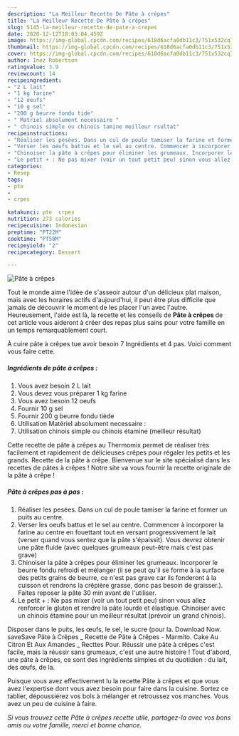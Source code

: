 ```yaml
---
description: "La Meilleur Recette De Pâte à crêpes"
title: "La Meilleur Recette De Pâte à crêpes"
slug: 5145-la-meilleur-recette-de-pate-a-crepes
date: 2020-12-12T18:03:04.459Z
image: https://img-global.cpcdn.com/recipes/618d6acfa0db11c3/751x532cq70/pate-a-crepes-photo-principale-de-la-recette.jpg
thumbnail: https://img-global.cpcdn.com/recipes/618d6acfa0db11c3/751x532cq70/pate-a-crepes-photo-principale-de-la-recette.jpg
cover: https://img-global.cpcdn.com/recipes/618d6acfa0db11c3/751x532cq70/pate-a-crepes-photo-principale-de-la-recette.jpg
author: Inez Robertson
ratingvalue: 3.9
reviewcount: 14
recipeingredient:
- "2 L lait"
- "1 kg farine"
- "12 oeufs"
- "10 g sel"
- "200 g beurre fondu tide"
- " Matriel absolument necessaire "
- " chinois simple ou chinois tamine meilleur rsultat"
recipeinstructions:
- "Réaliser les pesées. Dans un cul de poule tamiser la farine et former un puits au centre."
- "Verser les oeufs battus et le sel au centre. Commencer à incorporer la farine au centre en fouettant tout en versant progressivement le lait (verser quand vous sentez que la pâte s&#39;épaissit). Vous devrez obtenir une pâte fluide (avec quelques grumeaux peut-être mais c&#39;est pas grave)"
- "Chinoiser la pâte à crêpes pour éliminer les grumeaux. Incorporer le beurre fondu refroidi et mélanger (il se peut qu&#39;il se forme à la surface des petits grains de beurre, ce n&#39;est pas grave car ils fonderont à la cuisson et rendrons la crêpière grasse, donc pas besoin de graisser.). Faites reposer la pâte 30 min avant de l&#39;utiliser."
- "Le petit + : Ne pas mixer (voir un tout petit peu) sinon vous allez renforcer le gluten et rendre la pâte lourde et élastique. Chinoiser avec un chinois étamine pour un meilleur résultat (prévoir un grand chinois)."
categories:
- Resep
tags:
- pte
- 
- crpes

katakunci: pte  crpes 
nutrition: 273 calories
recipecuisine: Indonesian
preptime: "PT22M"
cooktime: "PT58M"
recipeyield: "2"
recipecategory: Dessert

---
```



![Pâte à crêpes](https://img-global.cpcdn.com/recipes/618d6acfa0db11c3/751x532cq70/pate-a-crepes-photo-principale-de-la-recette.jpg)

Tout le monde aime l'idée de s'asseoir autour d'un délicieux plat maison, mais avec les horaires actifs d'aujourd'hui, il peut être plus difficile que jamais de découvrir le moment de les placer l'un avec l'autre. Heureusement, l'aide est là, la recette et les conseils de <strong> Pâte à crêpes </strong> de cet article vous aideront à créer des repas plus sains pour votre famille en un temps remarquablement court.

<!--inarticleads1-->

À cuire pâte à crêpes tue avoir besoin 7 Ingrédients et 4 pas. Voici comment vous faire cette.

##### Ingrédients de pâte à crêpes :

1. Vous avez besoin 2 L lait
1. Vous devez vous préparer 1 kg farine
1. Vous avez besoin 12 oeufs
1. Fournir 10 g sel
1. Fournir 200 g beurre fondu tiède
1. Utilisation  Matériel absolument necessaire :
1. Utilisation  chinois simple ou chinois étamine (meilleur résultat)


Cette recette de pâte à crêpes au Thermomix permet de réaliser très facilement et rapidement de délicieuses crêpes pour régaler les petits et les grands. Recette de la pâte à crêpe. Bienvenue sur le site spécialisé dans les recettes de pâtes à crêpes ! Notre site va vous fournir la recette originale de la pâte à crêpe ! 

<!--inarticleads2-->

##### Pâte à crêpes pas à pas :

1. Réaliser les pesées. Dans un cul de poule tamiser la farine et former un puits au centre.
1. Verser les oeufs battus et le sel au centre. Commencer à incorporer la farine au centre en fouettant tout en versant progressivement le lait (verser quand vous sentez que la pâte s&#39;épaissit). Vous devrez obtenir une pâte fluide (avec quelques grumeaux peut-être mais c&#39;est pas grave)
1. Chinoiser la pâte à crêpes pour éliminer les grumeaux. Incorporer le beurre fondu refroidi et mélanger (il se peut qu&#39;il se forme à la surface des petits grains de beurre, ce n&#39;est pas grave car ils fonderont à la cuisson et rendrons la crêpière grasse, donc pas besoin de graisser.). Faites reposer la pâte 30 min avant de l&#39;utiliser.
1. Le petit + : Ne pas mixer (voir un tout petit peu) sinon vous allez renforcer le gluten et rendre la pâte lourde et élastique. Chinoiser avec un chinois étamine pour un meilleur résultat (prévoir un grand chinois).


Disposer dans le puits, les œufs, le sel, le sucre (pour la. Download Now. saveSave Pâte à Crêpes _ Recette de Pâte à Crêpes - Marmito. Cake Au Citron Et Aux Amandes _ Recttes Pour. Réussir une pâte à crêpes c&#39;est facile, mais la réussir sans grumeaux, c&#39;est une autre histoire ! Tout d&#39;abord, une pâte à crêpes, ce sont des ingrédients simples et du quotidien : du lait, des œufs, de la. 

<!--inarticleads1-->

<p>
Puisque vous avez effectivement lu la recette Pâte à crêpes et que vous avez l'expertise dont vous avez besoin pour faire dans la cuisine. Sortez ce tablier, dépoussiérez vos bols à mélanger et retroussez vos manches. Vous avez un peu de cuisine à faire.
</p>

<p>
<i>Si vous trouvez cette Pâte à crêpes recette utile, partagez-la avec vos bons amis ou votre famille, merci et bonne chance.</i>
</p>
